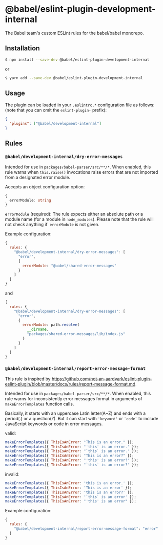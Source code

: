 # @babel/eslint-plugin-development-internal

The Babel team's custom ESLint rules for the babel/babel monorepo.

## Installation

```sh
$ npm install --save-dev @babel/eslint-plugin-development-internal
```
or
```sh
$ yarn add --save-dev @babel/eslint-plugin-development-internal
```

## Usage

The plugin can be loaded in your `.eslintrc.*` configuration file as follows: (note that you can omit the `eslint-plugin-` prefix):

```json
{
  "plugins": ["@babel/development-internal"]
}
```

## Rules

### `@babel/development-internal/dry-error-messages`

Intended for use in `packages/babel-parser/src/**/*`. When enabled, this rule warns when `this.raise()` invocations raise errors that are not imported from a designated error module.

Accepts an object configuration option:

```ts
{
  errorModule: string
}
```

`errorModule` (required): The rule expects either an absolute path or a module name (for a module in `node_modules`). Please note that the rule will not check anything if` errorModule` is not given.

Example configuration:

```js
{
  rules: {
    "@babel/development-internal/dry-error-messages": [
      "error",
      {
        errorModule: "@babel/shared-error-messages"
      }
    ]
  }
}
```
and
```js
{
  rules: {
    "@babel/development-internal/dry-error-messages": [
      "error",
      {
        errorModule: path.resolve(
          __dirname,
          "packages/shared-error-messages/lib/index.js"
        )
      }
    ]
  }
}
```

### `@babel/development-internal/report-error-message-format`

This rule is inspired by https://github.com/not-an-aardvark/eslint-plugin-eslint-plugin/blob/master/docs/rules/report-message-format.md.

Intended for use in `packages/babel-parser/src/**/*`. When enabled, this rule warns for inconsistently error messages format in arguments of `makeErrorTemplates` function calls.

Basically, it starts with an uppercase Latin letter(A~Z) and ends with a period(.) or a question(?). But it can start with `'keyword'` or `` `code` `` to include JavaScript keywords or code in error messages.

valid:

```js
makeErrorTemplates({ ThisIsAnError: "This is an error." });
makeErrorTemplates({ ThisIsAnError: "'this' is an error." });
makeErrorTemplates({ ThisIsAnError: "`this` is an error." });
makeErrorTemplates({ ThisIsAnError: "This is an error?" });
makeErrorTemplates({ ThisIsAnError: "'this' is an error?" });
makeErrorTemplates({ ThisIsAnError: "`this` is an error?" });
```

invalid:

```js
makeErrorTemplates({ ThisIsAnError: 'this is an error.' });
makeErrorTemplates({ ThisIsAnError: 'This is an error' });
makeErrorTemplates({ ThisIsAnError: 'this is an error?' });
makeErrorTemplates({ ThisIsAnError: '`this` is an error' });
makeErrorTemplates({ ThisIsAnError: "'this' is an error" });
```

Example configuration:

```js
{
  rules: {
    "@babel/development-internal/report-error-message-format": "error"
  }
}
```
